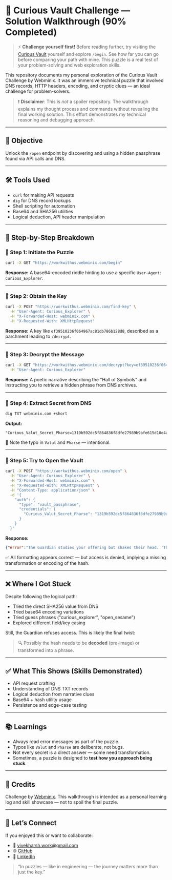 # 🔐 Curious Vault Challenge — Solution Walkthrough (90% Completed)

> ⚡ **Challenge yourself first!** Before reading further, try visiting the [Curious Vault](https://workwithus.webminix.com) yourself and explore `/begin`. See how far you can go before comparing your path with mine. This puzzle is a real test of your problem-solving and web exploration skills.

This repository documents my personal exploration of the Curious Vault Challenge by Webminix. It was an immersive technical puzzle that involved DNS records, HTTP headers, encoding, and cryptic clues — an ideal challenge for problem-solvers.

> ❗ **Disclaimer**: This is *not* a spoiler repository. The walkthrough explains my thought process and commands without revealing the final working solution. This effort demonstrates my technical reasoning and debugging approach.

---

## 🎯 Objective

Unlock the `/open` endpoint by discovering and using a hidden passphrase found via API calls and DNS.

---

## 🛠 Tools Used

* `curl` for making API requests
* `dig` for DNS record lookups
* Shell scripting for automation
* Base64 and SHA256 utilities
* Logical deduction, API header manipulation

---

## 🚶 Step-by-Step Breakdown

### 🔹 Step 1: Initiate the Puzzle

```bash
curl -X GET "https://workwithus.webminix.com/begin"
```

**Response:** A base64-encoded riddle hinting to use a specific `User-Agent`: `Curious_Explorer`.

---

### 🔹 Step 2: Obtain the Key

```bash
curl -X POST "https://workwithus.webminix.com/find-key" \
  -H "User-Agent: Curious_Explorer" \
  -H "X-Forwarded-Host: webminix.com" \
  -H "X-Requested-With: XMLHttpRequest"
```

**Response:** A key like `ef39510236f064967ac81db786b128d8`, described as a parchment leading to `/decrypt`.

---

### 🔹 Step 3: Decrypt the Message

```bash
curl -X GET "https://workwithus.webminix.com/decrypt?key=ef39510236f064967ac81db786b128d8" \
  -H "User-Agent: Curious_Explorer"
```

**Response:** A poetic narrative describing the "Hall of Symbols" and instructing you to retrieve a hidden phrase from DNS archives.

---

### 🔹 Step 4: Extract Secret from DNS

```bash
dig TXT webminix.com +short
```

**Output:**

```
"Curious_Valut_Secret_Pharse=1319b592dc5f864836f8dfe27989b9afe615d10e4ac6ed01c099715786b9d8d7"
```

📝 Note the typo in `Valut` and `Pharse` — intentional.

---

### 🔹 Step 5: Try to Open the Vault

```bash
curl -X POST "https://workwithus.webminix.com/open" \
  -H "User-Agent: Curious_Explorer" \
  -H "X-Forwarded-Host: webminix.com" \
  -H "X-Requested-With: XMLHttpRequest" \
  -H "Content-Type: application/json" \
  -d '{
    "auth": {
      "type": "vault_passphrase",
      "credentials": {
        "Curious_Valut_Secret_Pharse": "1319b592dc5f864836f8dfe27989b9afe615d10e4ac6ed01c099715786b9d8d7"
      }
    }
  }'
```

**Response:**

```json
{"error":"The Guardian studies your offering but shakes their head. 'This is not the mark of a true seeker. Find the hidden inscription in the archives and return when you carry the true mark.'"}
```

✅ All formatting appears correct — but access is denied, implying a missing transformation or encoding of the hash.

---

## ❌ Where I Got Stuck

Despite following the logical path:

* Tried the direct SHA256 value from DNS
* Tried base64 encoding variations
* Tried guess phrases ("curious\_explorer", "open\_sesame")
* Explored different field/key casing

Still, the Guardian refuses access. This is likely the final twist:

> 🔍 Possibly the hash needs to be **decoded** (pre-image) or transformed into a phrase.

---

## ✅ What This Shows (Skills Demonstrated)

* API request crafting
* Understanding of DNS TXT records
* Logical deduction from narrative clues
* Base64 + hash utility usage
* Persistence and edge-case testing

---

## 📚 Learnings

* Always read error messages as part of the puzzle.
* Typos like `Valut` and `Pharse` are deliberate, not bugs.
* Not every secret is a direct answer — some need transformation.
* Sometimes, a puzzle is designed to **test how you approach being stuck**.

---

## 🙏 Credits

Challenge by [Webminix](https://webminix.com). This walkthrough is intended as a personal learning log and skill showcase — not to spoil the final puzzle.

---

## 🤝 Let’s Connect

If you enjoyed this or want to collaborate:

* 📧 [vivekharsh.work@gmail.com](mailto:vivekharsh.work@gmail.com)
* 🌐 [GitHub](https://github.com/vivekharsh)
* 🔗 [LinkedIn](https://linkedin.com/in/vivekharsh)

> “In puzzles — like in engineering — the journey matters more than just the key.”
